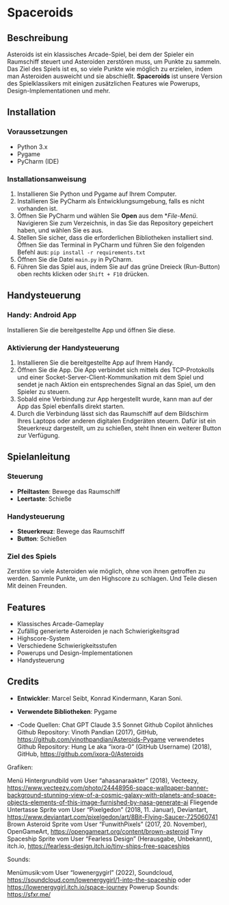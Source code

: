 # Spaceroids

## Beschreibung
Asteroids ist ein klassisches Arcade-Spiel, bei dem der Spieler ein Raumschiff steuert und Asteroiden zerstören muss, um Punkte zu sammeln. Das Ziel des Spiels ist es, so viele Punkte wie möglich zu erzielen, indem man Asteroiden ausweicht und sie abschießt. **Spaceroids** ist unsere Version des Spielklassikers mit einigen zusätzlichen Features wie Powerups, Design-Implementationen und mehr.

## Installation

### Voraussetzungen

- Python 3.x
- Pygame
- PyCharm (IDE)

### Installationsanweisung

1. Installieren Sie Python und Pygame auf Ihrem Computer.
2. Installieren Sie PyCharm als Entwicklungsumgebung, falls es nicht vorhanden ist.
3. Öffnen Sie PyCharm und wählen Sie **Open** aus dem **File-Menü*. Navigieren Sie zum Verzeichnis, in das Sie das Repository gepeichert haben, und wählen Sie es aus.
4. Stellen Sie sicher, dass die erforderlichen Bibliotheken installiert sind. Öffnen Sie das Terminal in PyCharm und führen Sie den folgenden Befehl aus: `pip install -r requirements.txt`
5. Öffnen Sie die Datei `main.py` in PyCharm.
6. Führen Sie das Spiel aus, indem Sie auf das grüne Dreieck (Run-Button) oben rechts klicken oder `Shift + F10` drücken.

## Handysteuerung

### Handy: Android App
Installieren Sie die bereitgestellte App und öffnen Sie diese.

### Aktivierung der Handysteuerung

1. Installieren Sie die bereitgestellte App auf Ihrem Handy.
2. Öffnen Sie die App. Die App verbindet sich mittels des TCP-Protokolls und einer Socket-Server-Client-Kommunikation mit dem Spiel und sendet je nach Aktion ein entsprechendes Signal an das Spiel, um den Spieler zu steuern.
3. Sobald eine Verbindung zur App hergestellt wurde, kann man auf der App das Spiel ebenfalls direkt starten.
4. Durch die Verbindung lässt sich das Raumschiff auf dem Bildschirm Ihres Laptops oder anderen digitalen Endgeräten steuern. Dafür ist ein Steuerkreuz dargestellt, um zu schießen, steht Ihnen ein weiterer Button zur Verfügung.

## Spielanleitung

### Steuerung

- **Pfeiltasten**: Bewege das Raumschiff
- **Leertaste**: Schieße

### Handysteuerung
- **Steuerkreuz**: Bewege das Raumschiff
- **Button**: Schießen



### Ziel des Spiels
Zerstöre so viele Asteroiden wie möglich,
ohne von ihnen getroffen zu werden. Sammle Punkte, um den Highscore zu schlagen. Und Teile diesen Mit deinen Freunden.

## Features

- Klassisches Arcade-Gameplay
- Zufällig generierte Asteroiden je nach Schwierigkeitsgrad
- Highscore-System 
- Verschiedene Schwierigkeitsstufen
- Powerups und Design-Implementationen
- Handysteuerung





## Credits


- **Entwickler**: Marcel Seibt, Konrad Kindermann, Karan Soni.
- **Verwendete Bibliotheken**: Pygame


- -Code Quellen:
Chat GPT
Claude 3.5 Sonnet 
Github Copilot
ähnliches Github Repository: 
Vinoth Pandian (2017), GitHub,  https://github.com/vinothpandian/Asteroids-Pygame 
verwendetes Github Repository: 
Hung Le aka “ixora-0” (GitHub Username) (2018), GitHub,
	https://github.com/ixora-0/Asteroids

Grafiken:

Menü Hintergrundbild vom User “ahasanaraakter” (2018), Vecteezy, https://www.vecteezy.com/photo/24448956-space-wallpaper-banner-background-stunning-view-of-a-cosmic-galaxy-with-planets-and-space-objects-elements-of-this-image-furnished-by-nasa-generate-ai
Fliegende Untertasse Sprite vom User “Pixelgedon” (2018, 11. Januar), Deviantart,
	https://www.deviantart.com/pixelgedon/art/8Bit-Flying-Saucer-725060741
Brown Asteroid Sprite vom User “FunwithPixels” (2017, 20. November), OpenGameArt,
	https://opengameart.org/content/brown-asteroid
Tiny Spaceship Sprite vom User “Fearless Design” (Herausgabe, Unbekannt), itch.io,
	https://fearless-design.itch.io/tiny-ships-free-spaceships

Sounds:

Menümusik:vom User “lowenergygirl” (2022), Soundcloud, https://soundcloud.com/lowenergygirl/1-into-the-spaceship oder https://lowenergygirl.itch.io/space-journey 
   Powerup Sounds: 
          https://sfxr.me/
